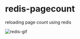 # redis-pagecount
reloading page count using redis




![redis-gif](https://user-images.githubusercontent.com/67652868/180644675-81d744be-3d9d-458f-a49f-07197b6b9de2.gif)
